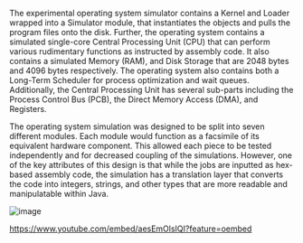 The experimental operating system simulator contains a Kernel and Loader wrapped into a Simulator module, that instantiates the objects and pulls the program files onto the disk. Further, the operating system contains a simulated single-core Central Processing Unit (CPU) that can perform various rudimentary functions as instructed by assembly code. It also contains a simulated Memory (RAM), and Disk Storage that are 2048 bytes and 4096 bytes respectively. The operating system also contains both a Long-Term Scheduler for process optimization and wait queues. Additionally, the Central Processing Unit has several sub-parts including the Process Control Bus (PCB), the Direct Memory Access (DMA), and Registers.

The operating system simulation was designed to be split into seven different modules. Each module would function as a facsimile of its equivalent hardware component. This allowed each piece to be tested independently and for decreased coupling of the simulations. However, one of the key attributes of this design is that while the jobs are inputted as hex-based assembly code, the simulation has a translation layer that converts the code into integers, strings, and other types that are more readable and manipulatable within Java.

![image](https://github.com/user-attachments/assets/5095243b-4e37-4fa5-9206-53fe4c885291)

https://www.youtube.com/embed/aesEmOlsIQI?feature=oembed
